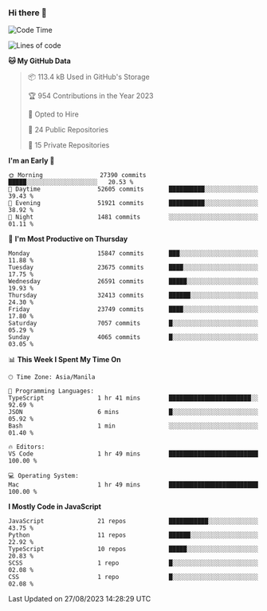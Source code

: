 ### Hi there 👋

<!--START_SECTION:waka-->
![Code Time](http://img.shields.io/badge/Code%20Time-359%20hrs%2012%20mins-blue)

![Lines of code](https://img.shields.io/badge/From%20Hello%20World%20I%27ve%20Written-58.4%20million%20lines%20of%20code-blue)

**🐱 My GitHub Data** 

> 📦 113.4 kB Used in GitHub's Storage 
 > 
> 🏆 954 Contributions in the Year 2023
 > 
> 💼 Opted to Hire
 > 
> 📜 24 Public Repositories 
 > 
> 🔑 15 Private Repositories 
 > 
**I'm an Early 🐤** 

```text
🌞 Morning                27390 commits       █████░░░░░░░░░░░░░░░░░░░░   20.53 % 
🌆 Daytime                52605 commits       ██████████░░░░░░░░░░░░░░░   39.43 % 
🌃 Evening                51921 commits       ██████████░░░░░░░░░░░░░░░   38.92 % 
🌙 Night                  1481 commits        ░░░░░░░░░░░░░░░░░░░░░░░░░   01.11 % 
```
📅 **I'm Most Productive on Thursday** 

```text
Monday                   15847 commits       ███░░░░░░░░░░░░░░░░░░░░░░   11.88 % 
Tuesday                  23675 commits       ████░░░░░░░░░░░░░░░░░░░░░   17.75 % 
Wednesday                26591 commits       █████░░░░░░░░░░░░░░░░░░░░   19.93 % 
Thursday                 32413 commits       ██████░░░░░░░░░░░░░░░░░░░   24.30 % 
Friday                   23749 commits       ████░░░░░░░░░░░░░░░░░░░░░   17.80 % 
Saturday                 7057 commits        █░░░░░░░░░░░░░░░░░░░░░░░░   05.29 % 
Sunday                   4065 commits        █░░░░░░░░░░░░░░░░░░░░░░░░   03.05 % 
```


📊 **This Week I Spent My Time On** 

```text
🕑︎ Time Zone: Asia/Manila

💬 Programming Languages: 
TypeScript               1 hr 41 mins        ███████████████████████░░   92.69 % 
JSON                     6 mins              █░░░░░░░░░░░░░░░░░░░░░░░░   05.92 % 
Bash                     1 min               ░░░░░░░░░░░░░░░░░░░░░░░░░   01.40 % 

🔥 Editors: 
VS Code                  1 hr 49 mins        █████████████████████████   100.00 % 

💻 Operating System: 
Mac                      1 hr 49 mins        █████████████████████████   100.00 % 
```

**I Mostly Code in JavaScript** 

```text
JavaScript               21 repos            ███████████░░░░░░░░░░░░░░   43.75 % 
Python                   11 repos            ██████░░░░░░░░░░░░░░░░░░░   22.92 % 
TypeScript               10 repos            █████░░░░░░░░░░░░░░░░░░░░   20.83 % 
SCSS                     1 repo              █░░░░░░░░░░░░░░░░░░░░░░░░   02.08 % 
CSS                      1 repo              █░░░░░░░░░░░░░░░░░░░░░░░░   02.08 % 
```




 Last Updated on 27/08/2023 14:28:29 UTC
<!--END_SECTION:waka-->
